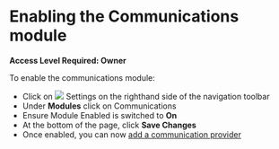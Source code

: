 # Enabling the Communications module

**Access Level Required: Owner**

To enable the communications module:

* Click on ![](https://support.d4h.org/desk/file/10302050/image.png) Settings on the righthand side of the navigation toolbar
* Under **Modules** click on Communications
* Ensure Module Enabled is switched to **On**
* At the bottom of the page, click **Save Changes**
* Once enabled, you can now [add a communication provider](adding-communication-providers.md)



